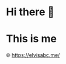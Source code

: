 # Hi there 👋
# This is me
🌐 https://elvisabc.me/
<!--
![Your Repository's Stats](https://github-readme-stats.vercel.app/api?username=otienoelvis&show_icons=true)
![Profile View Counter](https://komarev.com/ghpvc/?username=otienoelvis)


**otienoelvis/otienoelvis** is a ✨ _special_ ✨ repository because its `README.md` (this file) appears on your GitHub profile.

Here are some ideas to get you started:

- 🔭 I’m currently working on ...
- 🌱 I’m currently learning ...
- 👯 I’m looking to collaborate on ...
- 🤔 I’m looking for help with ...
- 💬 Ask me about ...
- 📫 How to reach me: ...
- 😄 Pronouns: ...
- ⚡ Fun fact: ...
-->
